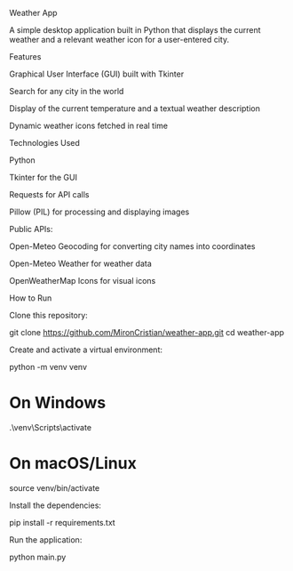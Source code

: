 Weather App

A simple desktop application built in Python that displays the current weather and a relevant weather icon for a user-entered city.

Features

Graphical User Interface (GUI) built with Tkinter

Search for any city in the world

Display of the current temperature and a textual weather description

Dynamic weather icons fetched in real time

Technologies Used

Python

Tkinter for the GUI

Requests for API calls

Pillow (PIL) for processing and displaying images

Public APIs:

Open-Meteo Geocoding for converting city names into coordinates

Open-Meteo Weather for weather data

OpenWeatherMap Icons for visual icons

How to Run

Clone this repository:

git clone https://github.com/MironCristian/weather-app.git
cd weather-app


Create and activate a virtual environment:

python -m venv venv
# On Windows
.\venv\Scripts\activate
# On macOS/Linux
source venv/bin/activate


Install the dependencies:

pip install -r requirements.txt


Run the application:

python main.py